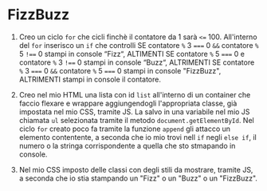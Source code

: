 # FizzBuzz

1. Creo un ciclo `for` che cicli finchè il contatore da 1 sarà `<=` 100. All'interno del `for` inserisco un `if` che controlli SE contatore `%` 3 `===` 0 `&&` contatore `%` 5 `!==` 0 stampi in console “Fizz“, ALTIMENTI SE contatore `%` 5 `===` 0 e contatore `%` 3 `!==` 0 stampi in console “Buzz“, ALTRIMENTI SE contatore `%` 3 `===` 0 `&&` contatore `%` 5 `===` 0 stampi in console "FizzBuzz", ALTRIMENTI stampi in console il contatore.

2. Creo nel mio HTML una lista con id `list` all'interno di un container che faccio flexare e wrappare aggiungendogli l'appropriata classe, già impostata nel mio CSS, tramite JS. La salvo in una variabile nel mio JS chiamata `ul` selezionata tramite il metodo `document.getElementById`. Nel ciclo `for` creato poco fa tramite la funzione `append` gli attacco un elemento contentente, a seconda che io mio trovi nell `if` negli `else if`, il numero o la stringa corrispondente a quella che sto stmapando in console.

3. Nel mio CSS imposto delle classi con degli stili da mostrare, tramite JS, a seconda che io stia stampando un "Fizz" o un "Buzz" o un "FizzBuzz".
